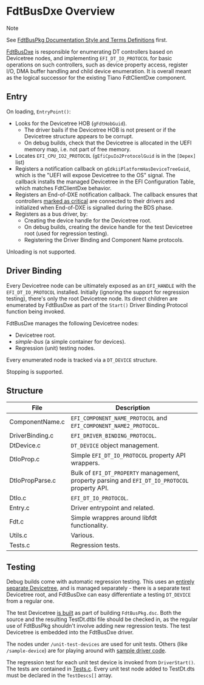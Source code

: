 # FdtBusDxe Overview

> [!NOTE]
> See [FdtBusPkg Documentation Style and Terms Definitions](StyleAndTerms.md) first.

[FdtBusDxe](../Drivers/FdtBusDxe) is responsible for enumerating
DT controllers based on Devicetree nodes, and implementing
`EFI_DT_IO_PROTOCOL` for basic operations on such controllers, such as
device property access, register I/O, DMA buffer handling and child
device enumeration. It is overall meant as the logical successor for
the existing Tiano FdtClientDxe component.

## Entry

On loading, `EntryPoint()`:

- Looks for the Devicetree HOB (`gFdtHobGuid`).
  - The driver bails if the Devicetree HOB is not present or if the Devicetree structure appears to be corrupt.
  - On debug builds, check that the Devicetree is allocated in the UEFI memory map, i.e. not part of free memory.
- Locates `EFI_CPU_IO2_PROTOCOL` (`gEfiCpuIo2ProtocolGuid` is in the `[Depex]` list)
- Registers a notification callback on
`gEdkiiPlatformHasDeviceTreeGuid`, which is the "UEFI will expose
Devicetree to the OS" signal. The callback installs the managed
Devicetree in the EFI Configuration Table, which matches FdtClientDxe behavior.
- Registers an End-of-DXE notification callback. The callback ensures
that controllers [marked as critical](DtBindings.md#fdtbuspkgcritical)
are connected to their drivers and initialized when End-of-DXE is signalled
during the BDS phase.
- Registers as a bus driver, by:
  - Creating the device handle for the Devicetree root.
  - On debug builds, creating the device handle for the test Devicetree root (used for regression testing).
  - Registering the Driver Binding and Component Name protocols.

Unloading is not supported.

## Driver Binding

Every Devicetree node can be ultimately exposed as an `EFI_HANDLE` with the
`EFI_DT_IO_PROTOCOL` installed. Initially (ignoring the support for
regression testing), there's only the root Devicetree node. Its direct
children are enumerated by FdtBusDxe as part of the `Start()` Driver
Binding Protocol function being invoked.

FdtBusDxe manages the following Devicetree nodes:

- Devicetree root.
- _simple-bus_ (a simple container for devices).
- Regression (unit) testing nodes.

Every enumerated node is tracked via a `DT_DEVICE` structure.

Stopping is supported.

## Structure

| File | Description |
| ---- | ----------- |
| ComponentName.c | `EFI_COMPONENT_NAME_PROTOCOL` and `EFI_COMPONENT_NAME2_PROTOCOL`. |
| DriverBinding.c | `EFI_DRIVER_BINDING_PROTOCOL`. |
| DtDevice.c | `DT_DEVICE` object management. |
| DtIoProp.c | Simple `EFI_DT_IO_PROTOCOL` property API wrappers. |
| DtIoPropParse.c | Bulk of `EFI_DT_PROPERTY` management, property parsing and `EFI_DT_IO_PROTOCOL` property API. |
| DtIo.c | `EFI_DT_IO_PROTOCOL`. |
| Entry.c | Driver entrypoint and related. |
| Fdt.c | Simple wrappres around libfdt functionality. |
| Utils.c | Various. |
| Tests.c | Regression tests. |

## Testing

Debug builds come with automatic regression testing. This uses an
[entirely separate Devicetree](../Drivers/FdtBusDxe/TestDt.dts), and
is managed separately - there is a separate test Devicetree root, and
FdtBusDxe can easy differentiate a testing `DT_DEVICE` from a regular
one.

The test Devicetree [is built](../Drivers/FdtBusDxe/TestDt.sh) as part
of building `FdtBusPkg.dsc`. Both the source and the resulting TestDt.dtbi
file should be checked in, as the regular use of FdtBusPkg shouldn't
involve adding new regression tests. The test Devicetree is embedded
into the FdtBusDxe driver.

The nodes under `/unit-test-devices` are used for unit tests.
Others (like `/sample-device`) are for playing around with [sample
driver code](../Drivers/SampleDeviceDxe).

The regression test for each unit test device is invoked from
`DriverStart()`. The tests are contained in
[Tests.c](../Drivers/FdtBusDxe/Tests.c). Every unit test node
added to TestDt.dts must be declared in the `TestDescs[]` array.